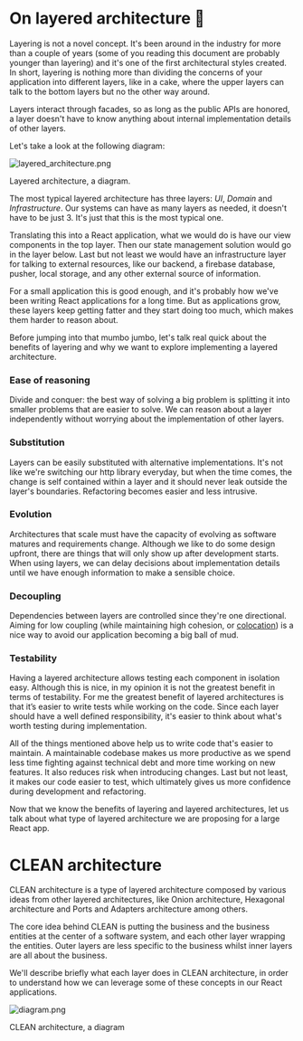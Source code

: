 # On layered architecture 🍰

Layering is not a novel concept. It's been around in the industry for more than a couple of years (some of you reading this document are probably younger than layering) and it's one of the first architectural styles created. In short, layering is nothing more than dividing the concerns of your application into different layers, like in a cake, where the upper layers can talk to the bottom layers but no the other way around.

Layers interact through facades, so as long as the public APIs are honored, a layer doesn't have to know anything about internal implementation details of other layers.

Let's take a look at the following diagram:

![layered_architecture.png](docs/img/layered_architecture.png)

Layered architecture, a diagram.

The most typical layered architecture has three layers: _UI_, _Domain_ and _Infrastructure_. Our systems can have as many layers as needed, it doesn't have to be just 3. It's just that this is the most typical one.

Translating this into a React application, what we would do is have our view components in the top layer. Then our state management solution would go in the layer below. Last but not least we would have an infrastructure layer for talking to external resources, like our backend, a firebase database, pusher, local storage, and any other external source of information.

For a small application this is good enough, and it's probably how we've been writing React applications for a long time. But as applications grow, these layers keep getting fatter and they start doing too much, which makes them harder to reason about.

Before jumping into that mumbo jumbo, let's talk real quick about the benefits of layering and why we want to explore implementing a layered architecture.

### Ease of reasoning

Divide and conquer: the best way of solving a big problem is splitting it into smaller problems that are easier to solve. We can reason about a layer independently without worrying about the implementation of other layers.

### Substitution

Layers can be easily substituted with alternative implementations. It's not like we're switching our http library everyday, but when the time comes, the change is self contained within a layer and it should never leak outside the layer's boundaries. Refactoring becomes easier and less intrusive.

### Evolution

Architectures that scale must have the capacity of evolving as software matures and requirements change. Although we like to do some design upfront, there are things that will only show up after development starts. When using layers, we can delay decisions about implementation details until we have enough information to make a sensible choice.

### Decoupling

Dependencies between layers are controlled since they're one directional. Aiming for low coupling (while maintaining high cohesion, or [colocation](https://kentcdodds.com/blog/colocation)) is a nice way to avoid our application becoming a big ball of mud.

### Testability

Having a layered architecture allows testing each component in isolation easy. Although this is nice, in my opinion it is not the greatest benefit in terms of testability. For me the greatest benefit of layered architectures is that it’s easier to write tests while working on the code. Since each layer should have a well defined responsibility, it's easier to think about what's worth testing during implementation.

All of the things mentioned above help us to write code that's easier to maintain. A maintainable codebase makes us more productive as we spend less time fighting against technical debt and more time working on new features. It also reduces risk when introducing changes. Last but not least, it makes our code easier to test, which ultimately gives us more confidence during development and refactoring.

Now that we know the benefits of layering and layered architectures, let us talk about what type of layered architecture we are proposing for a large React app.

# CLEAN architecture

CLEAN architecture is a type of layered architecture composed by various ideas from other layered architectures, like Onion architecture, Hexagonal architecture and Ports and Adapters architecture among others.

The core idea behind CLEAN is putting the business and the business entities at the center of a software system, and each other layer wrapping the entities. Outer layers are less specific to the business whilst inner layers are all about the business.

We'll describe briefly what each layer does in CLEAN architecture, in order to understand how we can leverage some of these concepts in our React applications.

![diagram.png](docs/img/diagram.png)

CLEAN architecture, a diagram
